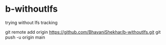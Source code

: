 # b-withoutlfs
trying without lfs tracking 

git remote add origin https://github.com/BhavaniShekhar/b-withoutlfs.git
git push -u origin main

